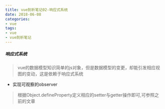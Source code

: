 ```yaml
---
title: vue剖析笔记02-响应式系统
date: 2018-06-08
categories:
- vue
tags: 
- vue
- vue剖析笔记
---
```




##### 响应式系统
> vue的数据模型知识简单的js对象，但是数据模型的变更，却能引发相应视图的变动，这是依赖于响应式系统

 - 实现可观察的observer
 > 根据Object.defineProperty定义相应的setter与getter操作即可,可参照之前的文章

